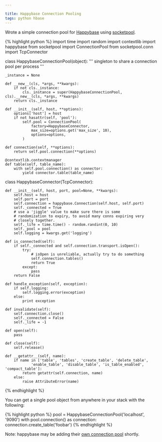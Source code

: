 ```yaml
---

title: Happybase Connection Pooling
tags: python hbase
---
```


Wrote a simple connection pool for [Happybase](https://github.com/wbolster/happybase) using [socketpool](https://pypi.python.org/pypi/socketpool).

{% highlight python %}
import time
import random
import contextlib
import happybase
from socketpool import ConnectionPool
from socketpool.conn import TcpConnector


class HappybaseConnectionPool(object):
    ''' singleton to share a connection pool per process '''

    _instance = None

    def __new__(cls, *args, **kwargs):
        if not cls._instance:
            cls._instance = super(HappybaseConnectionPool, cls).__new__(cls, *args, **kwargs)
        return cls._instance

    def __init__(self, host, **options):
        options['host'] = host
        if not hasattr(self, 'pool'):
            self.pool = ConnectionPool(
                factory=HappybaseConnector,
                max_size=options.get('max_size', 10),
                options=options,
            )

    def connection(self, **options):
        return self.pool.connection(**options)

    @contextlib.contextmanager
    def table(self, table_name):
        with self.pool.connection() as connector:
            yield connector.table(table_name)


class HappybaseConnector(TcpConnector):

    def __init__(self, host, port, pool=None, **kwargs):
        self.host = host
        self.port = port
        self.connection = happybase.Connection(self.host, self.port)
        self._connected = True
        # use a 'jiggle' value to make sure there is some
        # randomization to expiry, to avoid many conns expiring very
        # closely together.
        self._life = time.time() - random.randint(0, 10)
        self._pool = pool
        self.logging = kwargs.get('logging')

    def is_connected(self):
        if self._connected and self.connection.transport.isOpen():
            try:
                # isOpen is unreliable, actually try to do something
                self.connection.tables()
                return True
            except:
                pass
        return False

    def handle_exception(self, exception):
        if self.logging:
            self.logging.error(exception)
        else:
            print exception

    def invalidate(self):
        self.connection.close()
        self._connected = False
        self._life = -1

    def open(self):
        pass

    def close(self):
        self.release()

    def __getattr__(self, name):
        if name in ['table', 'tables', 'create_table', 'delete_table',
                'enable_table', 'disable_table', 'is_table_enabled', 'compact_table']:
            return getattr(self.connection, name)
        else:
            raise AttributeError(name)
{% endhighlight %}

You can get a single pool object from anywhere in your stack with the following:

{% highlight python %}
pool = HappybaseConnectionPool('localhost', '9090')
with pool.connection() as connection:
     connection.create_table('foobar')
{% endhighlight %}

Note: happybase may be adding their [own connection pool](https://github.com/wbolster/happybase/issues/21) shortly.
